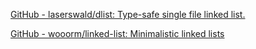 
[GitHub - laserswald/dlist: Type-safe single file linked list.](https://github.com/laserswald/dlist)

[GitHub - wooorm/linked-list: Minimalistic linked lists](https://github.com/wooorm/linked-list)
